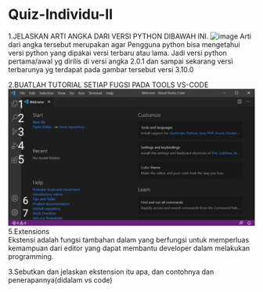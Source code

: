 # Quiz-Individu-II
1.JELASKAN ARTI ANGKA DARI VERSI PYTHON DIBAWAH INI.
  ![image](https://user-images.githubusercontent.com/92988781/138536446-f99ed3e5-b014-4b21-ad96-d915bbbb5c8e.png)
  Arti dari angka tersebut merupakan agar Pengguna python bisa mengetahui versi python yang dipakai versi terbaru atau lama. Jadi versi python pertama/awal yg dirilis di versi angka 2.0.1 dan sampai sekarang versi terbarunya yg terdapat pada gambar tersebut versi 3.10.0

2.BUATLAH TUTORIAL SETIAP FUGSI PADA TOOLS VS-CODE\
  ![image](https://raw.githubusercontent.com/IsmedQalyubi/Quiz-Individu-II/main/IMG_20211024_121234.png) 
  5.Extensions\
  Ekstensi adalah fungsi tambahan dalam yang berfungsi untuk memperluas kemampuan dari editor yang dapat membantu developer dalam melakukan programming. 
  
  
  
  


3.Sebutkan dan jelaskan ekstension itu apa, dan contohnya dan penerapannya(didalam vs code)
